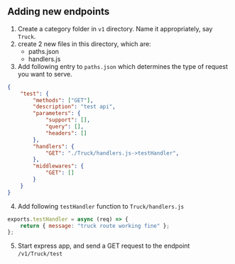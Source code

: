 ## Adding new endpoints

1. Create a category folder in `v1` directory. Name it appropriately, say `Truck`. 
2. create 2 new files in this directory, which are:
    * paths.json
    * handlers.js
3. Add following entry to `paths.json` which determines the type of request you want to serve.
```json
{
    "test": {
        "methods": ["GET"],
        "description": "test api",
        "parameters": {
            "support": [],
            "query": [],
            "headers": []
        },
        "handlers": {
            "GET": "./Truck/handlers.js->testHandler",
        },
        "middlewares": {
            "GET": []
        }   
    }
}
```
4. Add following `testHandler` function to `Truck/handlers.js`

```js
exports.testHandler = async (req) => {
    return { message: "truck route working fine" };
};
```
5. Start express app, and send a GET request to the endpoint `/v1/Truck/test`
